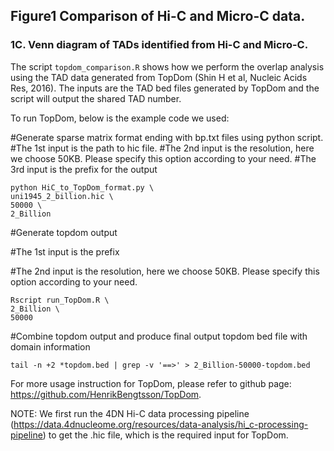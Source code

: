 ## Figure1 Comparison of Hi-C and Micro-C data.

### 1C. Venn diagram of TADs identified from Hi-C and Micro-C.

The script ```topdom_comparison.R``` shows how we perform the overlap analysis using the TAD data generated from TopDom (Shin H et al, Nucleic Acids Res, 2016).  The inputs are the TAD bed files generated by TopDom and the script will output the shared TAD number.

To run TopDom, below is the example code we used:

#Generate sparse matrix format ending with bp.txt files using python script.
#The 1st input is the path to hic file.
#The 2nd input is the resolution, here we choose 50KB. Please specify this option according to your need.
#The 3rd input is the prefix for the output
```
python HiC_to_TopDom_format.py \
uni1945_2_billion.hic \
50000 \
2_Billion
```

#Generate topdom output

#The 1st input is the prefix

#The 2nd input is the resolution, here we choose 50KB. Please specify this option according to your need.

```
Rscript run_TopDom.R \
2_Billion \
50000
```

#Combine topdom output and produce final output topdom bed file with domain information
```
tail -n +2 *topdom.bed | grep -v '==>' > 2_Billion-50000-topdom.bed
```
For more usage instruction for TopDom, please refer to github page: https://github.com/HenrikBengtsson/TopDom.

NOTE: We first run the 4DN Hi-C data processing pipeline (https://data.4dnucleome.org/resources/data-analysis/hi_c-processing-pipeline) to get the .hic file, which is the required input for TopDom. 
